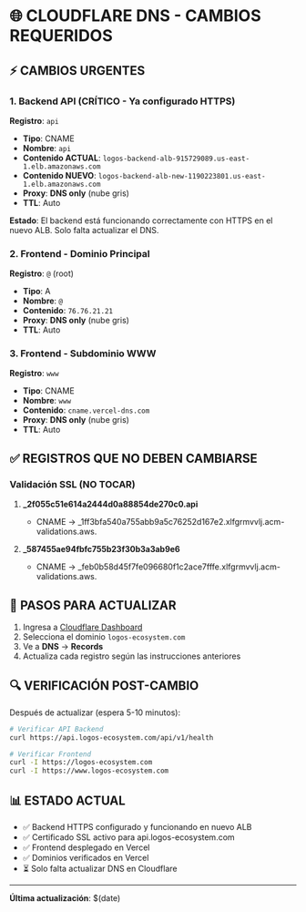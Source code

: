 # 🌐 CLOUDFLARE DNS - CAMBIOS REQUERIDOS

## ⚡ CAMBIOS URGENTES

### 1. Backend API (CRÍTICO - Ya configurado HTTPS)
**Registro**: `api`
- **Tipo**: CNAME
- **Nombre**: `api`
- **Contenido ACTUAL**: `logos-backend-alb-915729089.us-east-1.elb.amazonaws.com`
- **Contenido NUEVO**: `logos-backend-alb-new-1190223801.us-east-1.elb.amazonaws.com`
- **Proxy**: **DNS only** (nube gris)
- **TTL**: Auto

**Estado**: El backend está funcionando correctamente con HTTPS en el nuevo ALB. Solo falta actualizar el DNS.

### 2. Frontend - Dominio Principal
**Registro**: `@` (root)
- **Tipo**: A
- **Nombre**: `@`
- **Contenido**: `76.76.21.21`
- **Proxy**: **DNS only** (nube gris)
- **TTL**: Auto

### 3. Frontend - Subdominio WWW
**Registro**: `www`
- **Tipo**: CNAME
- **Nombre**: `www`
- **Contenido**: `cname.vercel-dns.com`
- **Proxy**: **DNS only** (nube gris)
- **TTL**: Auto

## ✅ REGISTROS QUE NO DEBEN CAMBIARSE

### Validación SSL (NO TOCAR)
1. **_2f055c51e614a2444d0a88854de270c0.api**
   - CNAME → _1ff3bfa540a755abb9a5c76252d167e2.xlfgrmvvlj.acm-validations.aws.

2. **_587455ae94fbfc755b23f30b3a3ab9e6**
   - CNAME → _feb0b58d45f7fe096680f1c2ace7fffe.xlfgrmvvlj.acm-validations.aws.

## 🚀 PASOS PARA ACTUALIZAR

1. Ingresa a [Cloudflare Dashboard](https://dash.cloudflare.com)
2. Selecciona el dominio `logos-ecosystem.com`
3. Ve a **DNS** → **Records**
4. Actualiza cada registro según las instrucciones anteriores

## 🔍 VERIFICACIÓN POST-CAMBIO

Después de actualizar (espera 5-10 minutos):

```bash
# Verificar API Backend
curl https://api.logos-ecosystem.com/api/v1/health

# Verificar Frontend
curl -I https://logos-ecosystem.com
curl -I https://www.logos-ecosystem.com
```

## 📊 ESTADO ACTUAL

- ✅ Backend HTTPS configurado y funcionando en nuevo ALB
- ✅ Certificado SSL activo para api.logos-ecosystem.com
- ✅ Frontend desplegado en Vercel
- ✅ Dominios verificados en Vercel
- ⏳ Solo falta actualizar DNS en Cloudflare

---
**Última actualización**: $(date)